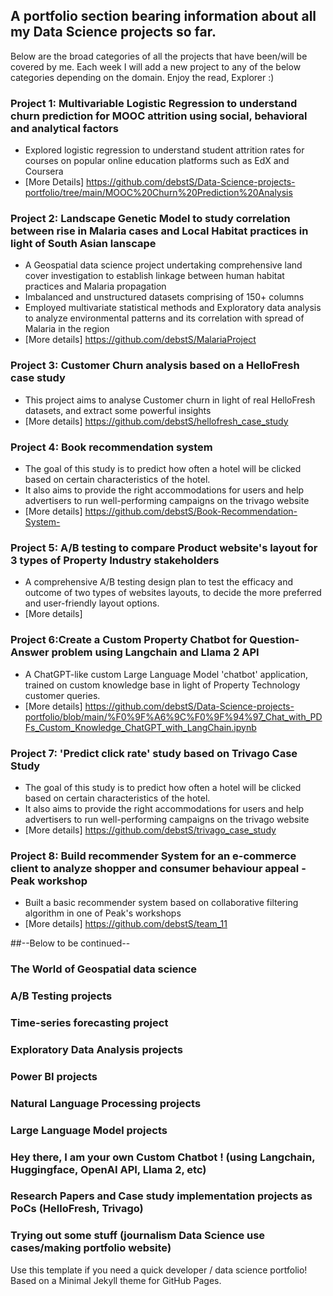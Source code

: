 ## A portfolio section bearing information about all my Data Science projects so far.

Below are the broad categories of all the projects that have been/will be covered by me. Each week I will add a new project to any of the below categories depending on the domain. 
Enjoy the read, Explorer :) 


### Project 1: Multivariable Logistic Regression to understand churn prediction for MOOC attrition using social, behavioral and analytical factors
* Explored logistic regression to understand student attrition rates for courses on popular online education platforms such as EdX and Coursera
* [More Details] https://github.com/debstS/Data-Science-projects-portfolio/tree/main/MOOC%20Churn%20Prediction%20Analysis
  
### Project 2: Landscape Genetic Model to study correlation between rise in Malaria cases and Local Habitat practices in light of South Asian lanscape
* A Geospatial data science project undertaking comprehensive land cover investigation to establish linkage between human habitat practices and Malaria propagation
* Imbalanced and unstructured datasets comprising of 150+ columns
* Employed multivariate statistical methods and Exploratory data analysis to analyze environmental patterns and its correlation with spread of Malaria in the region
* [More details] https://github.com/debstS/MalariaProject  

  
### Project 3: Customer Churn analysis based on a HelloFresh case study
* This project aims to analyse Customer churn in light of real HelloFresh datasets, and extract some powerful insights
* [More details] https://github.com/debstS/hellofresh_case_study
  
### Project 4: Book recommendation system
* The goal of this study is to predict how often a hotel will be clicked based on certain characteristics of the hotel.
* It also aims to provide the right accommodations for users and help advertisers to run well-performing campaigns on the trivago website
* [More details] https://github.com/debstS/Book-Recommendation-System-

### Project 5: A/B testing to compare Product website's layout for 3 types of Property Industry stakeholders 
* A comprehensive A/B testing design plan to test the efficacy and outcome of two types of websites layouts, to decide the more preferred and user-friendly layout options.
* [More details] 

### Project 6:Create a Custom Property Chatbot for Question-Answer problem using Langchain and Llama 2 API
* A ChatGPT-like custom Large Language Model 'chatbot' application, trained on custom knowledge base in light of Property Technology customer queries.
* [More details] https://github.com/debstS/Data-Science-projects-portfolio/blob/main/%F0%9F%A6%9C%F0%9F%94%97_Chat_with_PDFs_Custom_Knowledge_ChatGPT_with_LangChain.ipynb 


### Project 7: 'Predict click rate' study based on Trivago Case Study
* The goal of this study is to predict how often a hotel will be clicked based on certain characteristics of the hotel.
* It also aims to provide the right accommodations for users and help advertisers to run well-performing campaigns on the trivago website
* [More details] https://github.com/debstS/trivago_case_study

### Project 8: Build recommender System for an e-commerce client to analyze shopper and consumer behaviour appeal - Peak workshop
* Built a basic recommender system based on collaborative filtering algorithm in one of Peak's workshops
* [More details] https://github.com/debstS/team_11

##--Below to be continued--

### The World of Geospatial data science 
### A/B Testing projects 
### Time-series forecasting project
### Exploratory Data Analysis projects 
### Power BI projects
### Natural Language Processing projects 
### Large Language Model projects
### Hey there, I am your own Custom Chatbot ! (using Langchain, Huggingface, OpenAI API, Llama 2, etc)
### Research Papers and Case study implementation projects as PoCs (HelloFresh, Trivago)
### Trying out some stuff (journalism Data Science use cases/making portfolio website)


Use this template if you need a quick developer / data science portfolio! Based on a Minimal Jekyll theme for GitHub Pages.
